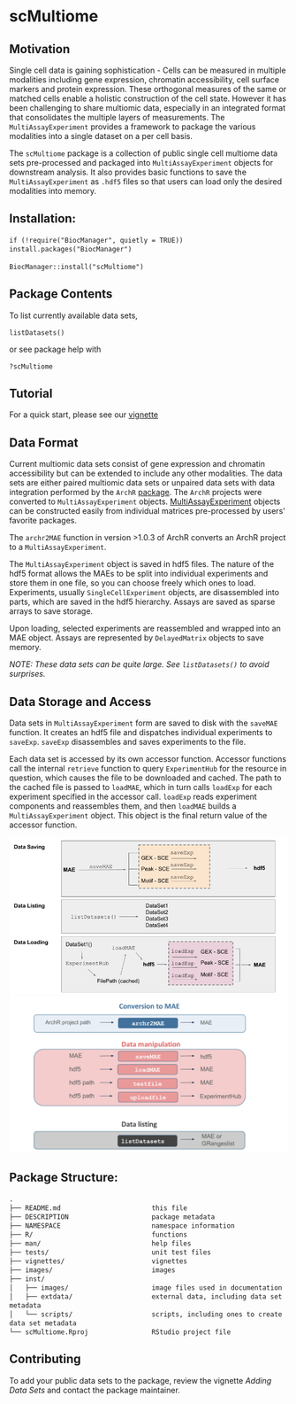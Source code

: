 

# scMultiome


## Motivation

Single cell data is gaining sophistication - Cells can be measured in multiple modalities including gene expression, chromatin accessibility, cell surface markers and protein expression. These orthogonal measures of the same or matched cells enable a holistic construction of the cell state. However it has been challenging to share multiomic data, especially in an integrated format that consolidates the multiple layers of measurements. The `MultiAssayExperiment` provides a framework to package the various modalities into a single dataset on a per cell basis.

The `scMultiome` package is a collection of public single cell multiome data sets pre-processed and packaged into `MultiAssayExperiment` objects for downstream analysis. It also provides basic functions to save the `MultiAssayExperiment` as `.hdf5` files so that users can load only the desired modalities into memory.


## Installation:
```
if (!require("BiocManager", quietly = TRUE)) install.packages("BiocManager")

BiocManager::install("scMultiome")
```


## Package Contents

To list currently available data sets,

```
listDatasets()
```

or see package help with 

```
?scMultiome
```

## Tutorial

For a quick start, please see our [vignette](https://xiaosaiyao.github.io/scMultiome/vignettes/scMultiome.html)

## Data Format

Current multiomic data sets consist of gene expression and chromatin accessibility but can be extended to include any other modalities. The data sets are either paired multiomic data sets or unpaired data sets with data integration performed by the `ArchR` [package](https://www.archrproject.com/). The `ArchR` projects were converted to `MultiAssayExperiment` objects. [MultiAssayExperiment](https://www.bioconductor.org/packages/devel/bioc/vignettes/MultiAssayExperiment/inst/doc/MultiAssayExperiment.html) objects can be constructed easily from individual matrices pre-processed by users' favorite packages.

The `archr2MAE` function in version >1.0.3 of ArchR converts an ArchR project to a `MultiAssayExperiment`.

The `MultiAssayExperiment` object is saved in hdf5 files. The nature of the hdf5 format allows the MAEs to be split into individual experiments and store them in one file, so you can choose freely which ones to load. Experiments, usually `SingleCellExperiment` objects, are disassembled into parts, which are saved in the hdf5 hierarchy. Assays are saved as sparse arrays to save storage.

Upon loading, selected experiments are reassembled and wrapped into an MAE object. Assays are represented by `DelayedMatrix` objects to save memory.

_NOTE: These data sets can be quite large. See `listDatasets()` to avoid surprises._




## Data Storage and Access

Data sets in `MultiAssayExperiment` form are saved to disk with the `saveMAE` function. It creates an hdf5 file and dispatches individual experiments to `saveExp`. `saveExp` disassembles and saves experiments to the file.

Each data set is accessed by its own accessor function. Accessor functions call the internal `retrieve` function to query `ExperimentHub` for the resource in question, which causes the file to be downloaded and cached. The path to the cached file is passed to `loadMAE`, which in turn calls `loadExp` for each experiment specified in the accessor call. `loadExp` reads experiment components and reassembles them, and then `loadMAE` builds a `MultiAssayExperiment` object. This object is the final return value of the accessor function.

![](inst/images/scMultiome.png)
![](inst/images/scMultiome.functions.svg)



## Package Structure:

```
.
├── README.md                       this file
├── DESCRIPTION                     package metadata
├── NAMESPACE                       namespace information
├── R/                              functions
├── man/                            help files
├── tests/                          unit test files
├── vignettes/                      vignettes
├── images/                         images
├── inst/
│   ├── images/                     image files used in documentation
│   ├── extdata/                    external data, including data set metadata
│   └── scripts/                    scripts, including ones to create data set metadata
└── scMultiome.Rproj                RStudio project file           
```


## Contributing

To add your public data sets to the package, review the vignette _Adding Data Sets_ and contact the package maintainer.

